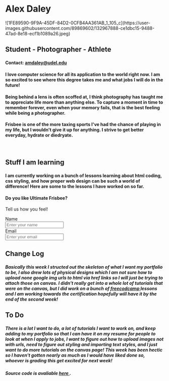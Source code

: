 <html>
 <head>
  <h1 style = "color:grey font-size:40px">
   <h1 id = "topPageTitle" >Alex Daley</h1>
   ![1FE89590-9F9A-45DF-84D2-0CFB4AA361AB_1_105_c](https://user-images.githubusercontent.com/89869602/132967888-ce1dbc15-9488-47ad-8e18-ecf1b1089a26.jpeg)
   <h2 id = "threeBulletsHeader">
     <il id = "threeBulletsList">
       <p id = "threeBulletsText">
         Student - Photographer - Athlete
       </p>
     </il>
   </h2>
  <h4 id = "contact email">
   <p>Contact: <a href = "mailto: amdaley@udel.edu"> amdaley@udel.edu </a> </p>
  </h4> 
 </head>
 <body>
  <h4 id = "csM![D6BF01B8-235D-4199-A535-0B4945E0A4EC_1_201_a](https://user-images.githubusercontent.com/89869602/132967773-ab81661c-51d2-4e76-8a14-00248e3e5a21.jpeg)
ajorPicBlurb">
   <p> I love computer science for all its application to the world right now. I am so excited to see where this degree takes me and what jobs I will do in the future!</p>
  </h4>
  <h4 id = "photographyPicBlurb">
   <p>Being behind a lens is often scoffed at, I think photography has taught me to appreciate life more than anything else. To capture a moment in time to remember forever, even when your memory fails, that is the best feeling while being a photographer.</p>
  </h4>
  <h4 id = "frisbeePicBlurb">
    <p>Frisbee is one of the more taxing sports I've had the chance of playing in my life, but I wouldn't give it up for anything. I strive to get better everyday, hydrate or diedryate.</p>
  </h4>
  <br>
  <h2 id = "workExampleDumpTitle">
   <p>Stuff I am learning</p>
  </h2>
  <h4 id = "workExampleDumpBlurb">
   <p>I am currently working on a bunch of lessons learning about html coding, css styling, and how proper web design can be such a world of difference! Here are some to the lessons I have worked on so far.</p>
  </h4>
  
   <h4 id = "title"> Do you like Ultimate Frisbee?</h4>
     <p id = "description"> Tell us how you feel! </p>

   <form id = "survey-form">
    <label id = "name-label" for = "email">Name<br>
    <input type = "text" id = "name" placeholder = "Enter your name" required /><br>
    <label id = "email-label" for = "email">Email<br>
    <input type = "email" id = "email" placeholder = "Enter your email" required /><br>

  
  
  
   <div>
    <h2 id = "changeLogTitle">
     <p>Change Log</p>
    </h2>
    <h5 id = "changeLogBlurb">
     <p>Basically this week I structed out the skeleton of what I want my portfolio to be, I also drew lots of physical designs which I am not sure how to upload none google img urls to html via href links so I will just be trying to attach those on canvas. I didn't really get into a whole lot of tutorials that were on the canvas, but I did work on a bunch of <a href = "https://www.freecodecamp.org/learn/responsive-web-design/" target = "_blank"> freecodcamp </a> lessons and I am working towards the certification hopefully will have it by the end of the second week!</p>
     </h5>
    <h2 id = "toDoTitle">
     <p>To Do</p>
    </h2>
    <h5 id = "toDoBlurb">
     <p> There is a lot I want to do, a lot of tutorials I want to work on, and keep adding to my portfolio so that I can have it on my resume for people to look at when I apply to jobs, I want to figure out how to upload images not with urls, need to figure out styling and importing text styles, and I just want to do more tutorials on the canvas page! This week has been hectic so I haven't gotten nearly as much as I would have liked done so, whoever is grading this get excited for next week!</P>
    </h5>
   </div>
   <h5 id = "link2SourceCode">
     Source code is avaliable <a href = "https://github.com/ad-creations/ad-creations.github.io" target = "_blank" > here </a>.
   </h5>
 </body>
</html>












